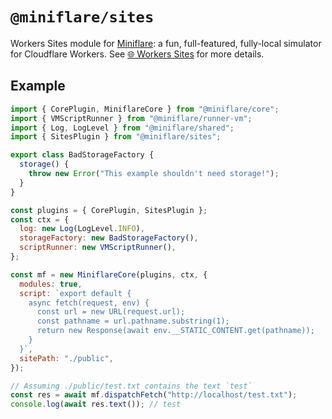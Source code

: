 # `@miniflare/sites`

Workers Sites module for [Miniflare](https://github.com/cloudflare/miniflare): a
fun, full-featured, fully-local simulator for Cloudflare Workers. See
[🌐 Workers Sites](https://miniflare.dev/sites.html) for more details.

## Example

```js
import { CorePlugin, MiniflareCore } from "@miniflare/core";
import { VMScriptRunner } from "@miniflare/runner-vm";
import { Log, LogLevel } from "@miniflare/shared";
import { SitesPlugin } from "@miniflare/sites";

export class BadStorageFactory {
  storage() {
    throw new Error("This example shouldn't need storage!");
  }
}

const plugins = { CorePlugin, SitesPlugin };
const ctx = {
  log: new Log(LogLevel.INFO),
  storageFactory: new BadStorageFactory(),
  scriptRunner: new VMScriptRunner(),
};

const mf = new MiniflareCore(plugins, ctx, {
  modules: true,
  script: `export default {
    async fetch(request, env) {
      const url = new URL(request.url);
      const pathname = url.pathname.substring(1);
      return new Response(await env.__STATIC_CONTENT.get(pathname));
    }
  }`,
  sitePath: "./public",
});

// Assuming ./public/test.txt contains the text `test`
const res = await mf.dispatchFetch("http://localhost/test.txt");
console.log(await res.text()); // test
```
